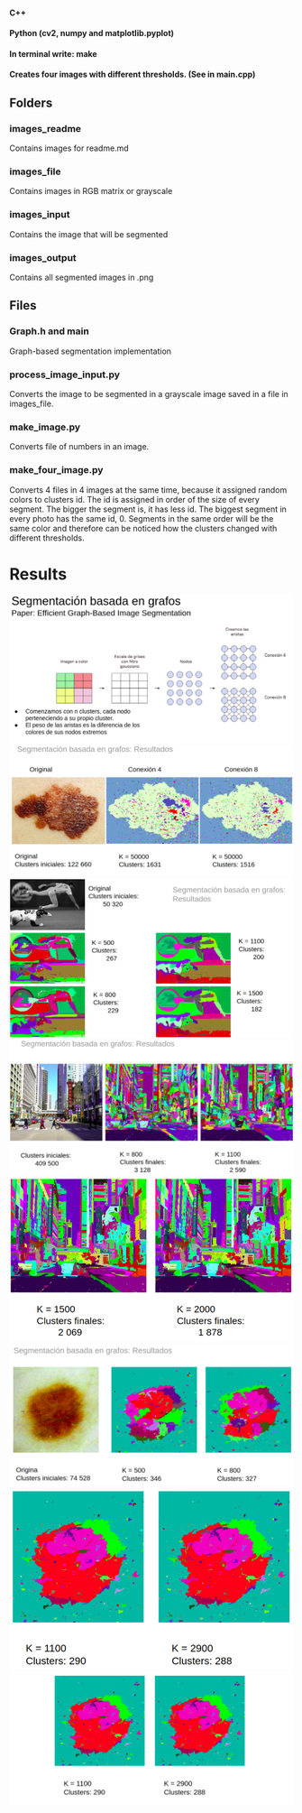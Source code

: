 #### C++
#### Python (cv2, numpy and matplotlib.pyplot)

#### In terminal write: make
#### Creates four images with different thresholds. (See in main.cpp)

## Folders
### images_readme
Contains images for readme.md

### images_file
Contains images in RGB matrix or grayscale

### images_input
Contains the image that will be segmented

### images_output
Contains all segmented images in .png

## Files
### Graph.h and main
Graph-based segmentation implementation

### process_image_input.py
Converts the image to be segmented in a grayscale image saved in a file in images_file.

### make_image.py
Converts file of numbers in an image.

### make_four_image.py
Converts 4 files in 4 images at the same time, because it assigned random colors to clusters id. The id is assigned in order of the size of every segment. The bigger the segment is, it has less id. The biggest segment in every photo has the same id, 0. Segments in the same order will be the same color and therefore can be noticed how the clusters changed with different thresholds.

# Results
![](images_readme/img0.png )
![](images_readme/img1.png )
![](images_readme/img2.png )
![](images_readme/img3.png )
![](images_readme/img4.png )
![](images_readme/img5.png )
![](images_readme/img6.png )
![](images_readme/img7.png )